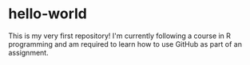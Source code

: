 # hello-world
This is my very first repository!
I'm currently following a course in R programming and am required to learn how to use GitHub as part of an assignment.
